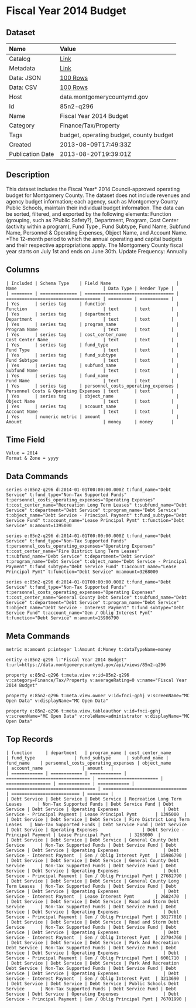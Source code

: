 # Fiscal Year 2014 Budget

## Dataset

| Name | Value |
| :--- | :---- |
| Catalog | [Link](https://catalog.data.gov/dataset/fiscal-year-2014-budget-6c4a3) |
| Metadata | [Link](https://data.montgomerycountymd.gov/api/views/85n2-q296) |
| Data: JSON | [100 Rows](https://data.montgomerycountymd.gov/api/views/85n2-q296/rows.json?max_rows=100) |
| Data: CSV | [100 Rows](https://data.montgomerycountymd.gov/api/views/85n2-q296/rows.csv?max_rows=100) |
| Host | data.montgomerycountymd.gov |
| Id | 85n2-q296 |
| Name | Fiscal Year 2014 Budget |
| Category | Finance/Tax/Property |
| Tags | budget, operating budget, county budget |
| Created | 2013-08-09T17:49:33Z |
| Publication Date | 2013-08-20T19:39:01Z |

## Description

This dataset includes the Fiscal Year* 2014 Council-approved operating budget for Montgomery County. The dataset does not include revenues and agency budget information; each agency, such as Montgomery County Public Schools, maintain their individual budget information. The data can be sorted, filtered, and exported by the following elements: Function (grouping, such as ?Public Safety?), Department, Program, Cost Center (activity within a program), Fund Type , Fund Subtype, Fund Name, Subfund Name, Personnel & Operating Expenses, Object Name, and Account Name. *The 12-month period to which the annual operating and capital budgets and their respective appropriations apply. The Montgomery County fiscal year starts on July 1st and ends on June 30th. Update Frequency: Annually

## Columns

```ls
| Included | Schema Type    | Field Name                         | Name                                 | Data Type | Render Type |
| ======== | ============== | ================================== | ==================================== | ========= | =========== |
| Yes      | series tag     | function                           | Function                             | text      | text        |
| Yes      | series tag     | department                         | Department                           | text      | text        |
| Yes      | series tag     | program_name                       | Program Name                         | text      | text        |
| Yes      | series tag     | cost_center_name                   | Cost Center Name                     | text      | text        |
| Yes      | series tag     | fund_type                          | Fund Type                            | text      | text        |
| Yes      | series tag     | fund_subtype                       | Fund Subtype                         | text      | text        |
| Yes      | series tag     | subfund_name                       | Subfund Name                         | text      | text        |
| Yes      | series tag     | fund_name                          | Fund Name                            | text      | text        |
| Yes      | series tag     | personnel_costs_operating_expenses | Personnel Costs & Operating Expenses | text      | text        |
| Yes      | series tag     | object_name                        | Object Name                          | text      | text        |
| Yes      | series tag     | account_name                       | Account Name                         | text      | text        |
| Yes      | numeric metric | amount                             | Amount                               | money     | money       |
```

## Time Field

```ls
Value = 2014
Format & Zone = yyyy
```

## Data Commands

```ls
series e:85n2-q296 d:2014-01-01T00:00:00.000Z t:fund_name="Debt Service" t:fund_type="Non-Tax Supported Funds" t:personnel_costs_operating_expenses="Operating Expenses" t:cost_center_name="Recreation Long Term Leases" t:subfund_name="Debt Service" t:department="Debt Service" t:program_name="Debt Service" t:object_name="Debt Service - Principal Payment" t:fund_subtype="Debt Service Fund" t:account_name="Lease Principal Pymt" t:function="Debt Service" m:amount=1395000

series e:85n2-q296 d:2014-01-01T00:00:00.000Z t:fund_name="Debt Service" t:fund_type="Non-Tax Supported Funds" t:personnel_costs_operating_expenses="Operating Expenses" t:cost_center_name="Fire District Long Term Leases" t:subfund_name="Debt Service" t:department="Debt Service" t:program_name="Debt Service" t:object_name="Debt Service - Principal Payment" t:fund_subtype="Debt Service Fund" t:account_name="Lease Principal Pymt" t:function="Debt Service" m:amount=3268000

series e:85n2-q296 d:2014-01-01T00:00:00.000Z t:fund_name="Debt Service" t:fund_type="Non-Tax Supported Funds" t:personnel_costs_operating_expenses="Operating Expenses" t:cost_center_name="General County Debt Service" t:subfund_name="Debt Service" t:department="Debt Service" t:program_name="Debt Service" t:object_name="Debt Service - Interest Payment" t:fund_subtype="Debt Service Fund" t:account_name="Gen / Oblig Interest Pymt" t:function="Debt Service" m:amount=15986790
```

## Meta Commands

```ls
metric m:amount p:integer l:Amount d:Money t:dataTypeName=money

entity e:85n2-q296 l:"Fiscal Year 2014 Budget" t:url=https://data.montgomerycountymd.gov/api/views/85n2-q296

property e:85n2-q296 t:meta.view v:id=85n2-q296 v:category=Finance/Tax/Property v:averageRating=0 v:name="Fiscal Year 2014 Budget"

property e:85n2-q296 t:meta.view.owner v:id=fnci-gphj v:screenName="MC Open Data" v:displayName="MC Open Data"

property e:85n2-q296 t:meta.view.tableauthor v:id=fnci-gphj v:screenName="MC Open Data" v:roleName=administrator v:displayName="MC Open Data"
```

## Top Records

```ls
| function     | department   | program_name | cost_center_name                 | fund_type               | fund_subtype      | subfund_name | fund_name    | personnel_costs_operating_expenses | object_name                      | account_name               | amount   | 
| ============ | ============ | ============ | ================================ | ======================= | ================= | ============ | ============ | ================================== | ================================ | ========================== | ======== | 
| Debt Service | Debt Service | Debt Service | Recreation Long Term Leases      | Non-Tax Supported Funds | Debt Service Fund | Debt Service | Debt Service | Operating Expenses                 | Debt Service - Principal Payment | Lease Principal Pymt       | 1395000  | 
| Debt Service | Debt Service | Debt Service | Fire District Long Term Leases   | Non-Tax Supported Funds | Debt Service Fund | Debt Service | Debt Service | Operating Expenses                 | Debt Service - Principal Payment | Lease Principal Pymt       | 3268000  | 
| Debt Service | Debt Service | Debt Service | General County Debt Service      | Non-Tax Supported Funds | Debt Service Fund | Debt Service | Debt Service | Operating Expenses                 | Debt Service - Interest Payment  | Gen / Oblig Interest Pymt  | 15986790 | 
| Debt Service | Debt Service | Debt Service | General County Debt Service      | Non-Tax Supported Funds | Debt Service Fund | Debt Service | Debt Service | Operating Expenses                 | Debt Service - Principal Payment | Gen / Oblig Principal Pymt | 27682790 | 
| Debt Service | Debt Service | Debt Service | General County Long Term Leases  | Non-Tax Supported Funds | Debt Service Fund | Debt Service | Debt Service | Operating Expenses                 | Debt Service - Interest Payment  | Lease Interest Pymt        | 2682470  | 
| Debt Service | Debt Service | Debt Service | Road and Storm Debt Service      | Non-Tax Supported Funds | Debt Service Fund | Debt Service | Debt Service | Operating Expenses                 | Debt Service - Principal Payment | Gen / Oblig Principal Pymt | 38177010 | 
| Debt Service | Debt Service | Debt Service | Road and Storm Debt Service      | Non-Tax Supported Funds | Debt Service Fund | Debt Service | Debt Service | Operating Expenses                 | Debt Service - Interest Payment  | Gen / Oblig Interest Pymt  | 22704760 | 
| Debt Service | Debt Service | Debt Service | Park And Recreation Debt Service | Non-Tax Supported Funds | Debt Service Fund | Debt Service | Debt Service | Operating Expenses                 | Debt Service - Principal Payment | Gen / Oblig Principal Pymt | 6001710  | 
| Debt Service | Debt Service | Debt Service | Park And Recreation Debt Service | Non-Tax Supported Funds | Debt Service Fund | Debt Service | Debt Service | Operating Expenses                 | Debt Service - Interest Payment  | Gen / Oblig Interest Pymt  | 3213690  | 
| Debt Service | Debt Service | Debt Service | Public Schools Debt Service      | Non-Tax Supported Funds | Debt Service Fund | Debt Service | Debt Service | Operating Expenses                 | Debt Service - Principal Payment | Gen / Oblig Principal Pymt | 76701990 | 
```